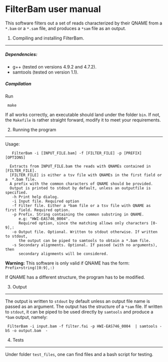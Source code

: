 # FilterBam user manual 


This software filters out a set of reads characterized by 
their QNAME from a  `*.bam` or a  `*.sam` file, and produces
 a `*sam` file as an output. 


1. Compiling and installing FilterBam. 
-------

##### Dependencies: 

 * g++ (tested on versions 4.9.2 and 4.7.2).
 * samtools (tested on version 1.1).

##### Compilation 
 
  Run 
  ```
   make
   ```
   If all works correctly, an executable should land under the folder `bin`.
   If not, the `Makefile` is rather straight forward, modify it to meet your
   requirements. 

2. Running the program 
-------
   Usage:  

   ```   FilterBam -i [INPUT_FILE.bam] -f [FILTER_FILE] -p [PREFIX] [OPTIONS]```

 ```
   Extracts from INPUT_FILE.bam the reads with QNAMEs contained in [FILTER_FILE].  
   [FILTER_FILE] is either a tsv file with QNAMEs in the first field or a  *.bam file.  
   A prefix with the common characters of QNAME should be provided.
   Output is printed to stdout by default, unless an outputfile is specified.
    -h Print help dialog.
    -i Input file. Required option
    -f Filter file. Either a *bam file or a tsv file with QNAME as first field. Required option.
    -p Prefix. String containing the common substring in QNAME. 
       e.g: "HWI-EAS746_0004". 
       Required option, since the matching allows only characters [0-9],:
    -o Output file. Optional. Written to stdout otherwise. If written to stdout,
       the output can be piped to samtools to obtain a *.bam file. 
    -s Secondary alignments. Optional. If passed (with no arguments), then
       secondary alignments will be considered.
```

  **Warning:** This software is only valid if QNAME has the form: 
   `Prefix+string([0:9],:)`    

   If QNAME has a different structure, the program has to be modified. 


3. Output
-------

  The output is written to `stdout` by default unless an output file name 
is passed as an argument. The output has the structure of a `*sam` file. 
If written to `stdout`, it can be piped to be used directly by `samtools`
and produce a `*bam` output, namely: 

 ```  FilterBam -i input.bam -f filter.fai -p HWI-EAS746_0004  | samtools -bS -o output.bam  - ```

4. Tests
---------
   Under folder `test_files`, one can find files and a bash script for testing.

